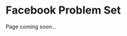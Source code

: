 [comment]: metadata=
[comment]: keywords=
[comment]: robots=
<h1>Facebook Problem Set</h1>
<p>Page coming soon...</p>